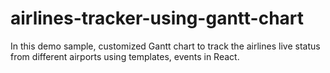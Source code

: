 # airlines-tracker-using-gantt-chart
In this demo sample, customized Gantt chart to track the airlines live status from different airports using templates, events in React.

